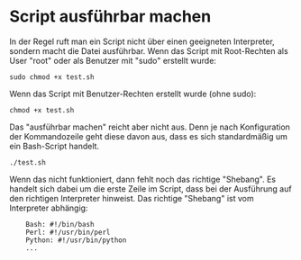# Script ausführbar machen

In der Regel ruft man ein Script nicht über einen geeigneten Interpreter, sondern macht die Datei ausführbar.
Wenn das Script mit Root-Rechten als User "root" oder als Benutzer mit "sudo" erstellt wurde:
```
sudo chmod +x test.sh
```
Wenn das Script mit Benutzer-Rechten erstellt wurde (ohne sudo):
```
chmod +x test.sh
```
Das "ausführbar machen" reicht aber nicht aus. Denn je nach Konfiguration der Kommandozeile geht diese davon aus, dass es sich standardmäßig um ein Bash-Script handelt.
```
./test.sh
```
Wenn das nicht funktioniert, dann fehlt noch das richtige "Shebang". Es handelt sich dabei um die erste Zeile im Script, dass bei der Ausführung auf den richtigen Interpreter hinweist.
Das richtige "Shebang" ist vom Interpreter abhängig:
```
    Bash: #!/bin/bash
    Perl: #!/usr/bin/perl
    Python: #!/usr/bin/python
    ...
```
